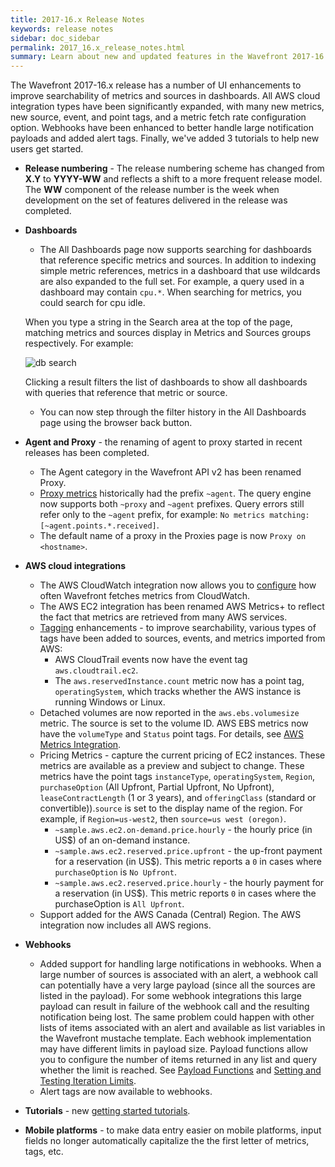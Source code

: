 ```yaml
---
title: 2017-16.x Release Notes
keywords: release notes
sidebar: doc_sidebar
permalink: 2017_16.x_release_notes.html
summary: Learn about new and updated features in the Wavefront 2017-16.x release.
---
```


The Wavefront 2017-16.x release has a number of UI enhancements to improve searchability of metrics and sources in dashboards. All AWS cloud integration types have been significantly expanded, with many new metrics, new source, event, and point tags, and a metric fetch rate configuration option. Webhooks have been enhanced to better handle large notification payloads and added alert tags. Finally, we've added 3 tutorials to help new users get started.

- **Release numbering** - The release numbering scheme has changed from **X.Y** to **YYYY-WW** and reflects a shift to a more frequent release model. The **WW** component of the release number is the week when development on the set of features delivered in the release was completed.
- **Dashboards**
  - The All Dashboards page now supports searching for dashboards that reference specific metrics and sources. In addition to indexing simple metric references, metrics in a dashboard that use wildcards are also expanded to the full set. For example, a query used in a dashboard may contain `cpu.*`. When searching for metrics, you could search for cpu idle.

  When you type a string in the Search area at the top of the page, matching metrics and sources display in Metrics and Sources groups respectively. For example:

    ![db search](images/db_search_metrics.png)

    Clicking a result filters the list of dashboards to show all dashboards with queries that reference that metric or source.
  - You can now step through the filter history in the All Dashboards page using the browser back button.
- **Agent and Proxy** - the renaming of agent to proxy started in recent releases has been completed.
  - The Agent category in the Wavefront API v2 has been renamed Proxy.
  - [Proxy metrics](wavefront_monitoring.html) historically had the prefix `~agent`. The query engine now supports both `~proxy` and `~agent` prefixes.  Query errors still refer only to the `~agent` prefix, for example: `No metrics matching: [~agent.points.*.received]`.
  - The default name of a proxy in the Proxies page is now `Proxy on <hostname>`.
- **AWS cloud integrations**
  - The AWS CloudWatch integration now allows you to [configure](integrations_aws_metrics.html#configuring-cloudwatch-metric-ingestion) how often Wavefront fetches metrics from CloudWatch.
  - The AWS EC2 integration has been renamed AWS Metrics+ to reflect the fact that metrics are retrieved from many AWS services.
  - [Tagging](tags_overview.html) enhancements - to improve searchability, various types of tags have been added to sources, events, and metrics imported from AWS:
    - AWS CloudTrail events now have the event tag `aws.cloudtrail.ec2`.
    - The `aws.reservedInstance.count` metric now has a point tag, `operatingSystem`, which tracks whether the AWS instance is running Windows or Linux.
  - Detached volumes are now reported in the `aws.ebs.volumesize` metric. The source is set to the volume ID. AWS EBS metrics now have the `volumeType` and `Status` point tags. For details, see [AWS Metrics Integration](integrations_aws_metrics.html#aws-metrics-integration.html).
  - Pricing Metrics - capture the current pricing of EC2 instances. These metrics are available as a preview and subject to change. These metrics have the point tags  `instanceType`, `operatingSystem`, `Region`, `purchaseOption` (All Upfront, Partial Upfront, No Upfront), `leaseContractLength` (1 or 3 years), and `offeringClass` (standard or convertible)).`source` is set to the display name of the region. For example, if `Region=us-west2`, then `source=us west (oregon)`.
    - `~sample.aws.ec2.on-demand.price.hourly` - the hourly price (in US$) of an on-demand instance.
    - `~sample.aws.ec2.reserved.price.upfront` - the up-front payment for a reservation (in US$).  This metric reports a `0` in cases where `purchaseOption` is `No Upfront`.
    - `~sample.aws.ec2.reserved.price.hourly` - the hourly payment for a reservation (in US$). This metric reports `0` in cases where the purchaseOption is `All Upfront`.
  - Support added for the AWS Canada (Central) Region. The AWS integration now includes all AWS regions.
- **Webhooks**
  - Added support for handling large notifications in webhooks. When a large number of sources is associated with an alert, a webhook call can potentially have a very large payload (since all the sources are listed in the payload). For some webhook integrations this large payload can result in failure of the webhook call and the resulting notification being lost. The same problem could happen with other lists of items associated with an alert and available as list variables in the Wavefront mustache template. Each webhook implementation may have different limits in payload size. Payload functions allow you to configure the number of items returned in any list and query whether the limit is reached. See [Payload Functions](webhooks_alert_notification.html#payload-functions) and [Setting and Testing Iteration Limits](webhooks_alert_notification.html#setting-and-testing-iteration-limits).
  - Alert tags are now available to webhooks.
- **Tutorials** - new [getting started tutorials](label_tutorials.html).
- **Mobile platforms** - to make data entry easier on mobile platforms, input fields no longer automatically capitalize the the first letter of metrics, tags, etc.
